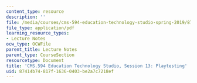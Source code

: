 ```yaml
---
content_type: resource
description: ''
file: /media/courses/cms-594-education-technology-studio-spring-2019/87414b74817f16360403be2a7c7218ef_MITCMS_594S19_ses13.pdf
file_type: application/pdf
learning_resource_types:
- Lecture Notes
ocw_type: OCWFile
parent_title: Lecture Notes
parent_type: CourseSection
resourcetype: Document
title: 'CMS.594 Education Technology Studio, Session 13: Playtesting'
uid: 87414b74-817f-1636-0403-be2a7c7218ef
---
```

